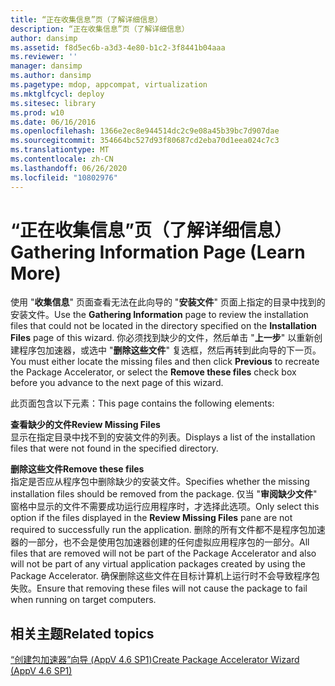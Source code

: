 ```yaml
---
title: “正在收集信息”页（了解详细信息）
description: “正在收集信息”页（了解详细信息）
author: dansimp
ms.assetid: f8d5ec6b-a3d3-4e80-b1c2-3f8441b04aaa
ms.reviewer: ''
manager: dansimp
ms.author: dansimp
ms.pagetype: mdop, appcompat, virtualization
ms.mktglfcycl: deploy
ms.sitesec: library
ms.prod: w10
ms.date: 06/16/2016
ms.openlocfilehash: 1366e2ec8e944514dc2c9e08a45b39bc7d907dae
ms.sourcegitcommit: 354664bc527d93f80687cd2eba70d1eea024c7c3
ms.translationtype: MT
ms.contentlocale: zh-CN
ms.lasthandoff: 06/26/2020
ms.locfileid: "10802976"
---
```

# <span data-ttu-id="00cf3-103">“正在收集信息”页（了解详细信息）</span><span class="sxs-lookup"><span data-stu-id="00cf3-103">Gathering Information Page (Learn More)</span></span>


<span data-ttu-id="00cf3-104">使用 "**收集信息**" 页面查看无法在此向导的 "**安装文件**" 页面上指定的目录中找到的安装文件。</span><span class="sxs-lookup"><span data-stu-id="00cf3-104">Use the **Gathering Information** page to review the installation files that could not be located in the directory specified on the **Installation Files** page of this wizard.</span></span> <span data-ttu-id="00cf3-105">你必须找到缺少的文件，然后单击 "**上一步**" 以重新创建程序包加速器，或选中 "**删除这些文件**" 复选框，然后再转到此向导的下一页。</span><span class="sxs-lookup"><span data-stu-id="00cf3-105">You must either locate the missing files and then click **Previous** to recreate the Package Accelerator, or select the **Remove these files** check box before you advance to the next page of this wizard.</span></span>

<span data-ttu-id="00cf3-106">此页面包含以下元素：</span><span class="sxs-lookup"><span data-stu-id="00cf3-106">This page contains the following elements:</span></span>

<a href="" id="review-missing-files"></a>**<span data-ttu-id="00cf3-107">查看缺少的文件</span><span class="sxs-lookup"><span data-stu-id="00cf3-107">Review Missing Files</span></span>**  
<span data-ttu-id="00cf3-108">显示在指定目录中找不到的安装文件的列表。</span><span class="sxs-lookup"><span data-stu-id="00cf3-108">Displays a list of the installation files that were not found in the specified directory.</span></span>

<a href="" id="remove-these-files"></a>**<span data-ttu-id="00cf3-109">删除这些文件</span><span class="sxs-lookup"><span data-stu-id="00cf3-109">Remove these files</span></span>**  
<span data-ttu-id="00cf3-110">指定是否应从程序包中删除缺少的安装文件。</span><span class="sxs-lookup"><span data-stu-id="00cf3-110">Specifies whether the missing installation files should be removed from the package.</span></span> <span data-ttu-id="00cf3-111">仅当 "**审阅缺少文件**" 窗格中显示的文件不需要成功运行应用程序时，才选择此选项。</span><span class="sxs-lookup"><span data-stu-id="00cf3-111">Only select this option if the files displayed in the **Review Missing Files** pane are not required to successfully run the application.</span></span> <span data-ttu-id="00cf3-112">删除的所有文件都不是程序包加速器的一部分，也不会是使用包加速器创建的任何虚拟应用程序包的一部分。</span><span class="sxs-lookup"><span data-stu-id="00cf3-112">All files that are removed will not be part of the Package Accelerator and also will not be part of any virtual application packages created by using the Package Accelerator.</span></span> <span data-ttu-id="00cf3-113">确保删除这些文件在目标计算机上运行时不会导致程序包失败。</span><span class="sxs-lookup"><span data-stu-id="00cf3-113">Ensure that removing these files will not cause the package to fail when running on target computers.</span></span>

## <span data-ttu-id="00cf3-114">相关主题</span><span class="sxs-lookup"><span data-stu-id="00cf3-114">Related topics</span></span>


[<span data-ttu-id="00cf3-115">“创建包加速器”向导 (AppV 4.6 SP1)</span><span class="sxs-lookup"><span data-stu-id="00cf3-115">Create Package Accelerator Wizard (AppV 4.6 SP1)</span></span>](create-package-accelerator-wizard--appv-46-sp1-.md)

 

 





